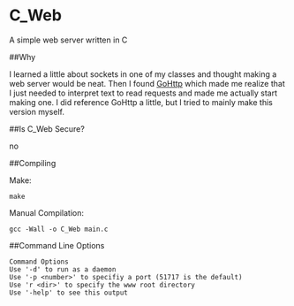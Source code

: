 # C_Web
A simple web server written in C

##Why

I learned a little about sockets in one of my classes and thought making a web server would be neat. Then I found <a href="https://github.com/fekberg/GoHttp">GoHttp</a> which made me realize that I just needed to interpret text to read requests and made me actually start making one. I did reference GoHttp a little, but I tried to mainly make this version myself.

##Is C_Web Secure?

no

##Compiling

Make:

    make

Manual Compilation:

    gcc -Wall -o C_Web main.c

##Command Line Options

    Command Options
    Use '-d' to run as a daemon
    Use '-p <number>' to specifiy a port (51717 is the default)
    Use 'r <dir>' to specify the www root directory
    Use '-help' to see this output

